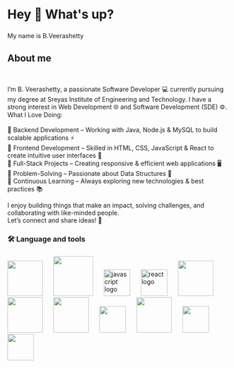 
<h1 align="left">Hey 👋 What's up?</h1>

###

<p align="left">My name is B.Veerashetty</p>

###

<h2 align="left">About me <br> </h2> 
<br><p>I’m B. Veerashetty, a passionate Software Developer 💻 currently pursuing my degree at Sreyas Institute of Engineering and Technology. I have a strong interest in Web Development 🌐 and Software Development (SDE) ⚙️.<br>
What I Love Doing:<br>
<br>🔹 Backend Development – Working with Java, Node.js & MySQL to build scalable applications ⚡
<br>🔹 Frontend Development – Skilled in HTML, CSS, JavaScript & React to create intuitive user interfaces 🎨
<br>🔹 Full-Stack Projects – Creating responsive & efficient web applications 🖥️
<br>🔹 Problem-Solving – Passionate about Data Structures 🧠
<br>🔹 Continuous Learning – Always exploring new technologies & best practices 📚<br>

I enjoy building things that make an impact, solving challenges, and collaborating with like-minded people.<br> Let’s connect and share ideas! 🤝
</p>



###



###

<h3 align="left">🛠 Language and tools</h3>

###

<div align="left">
  <img src="https://1.bp.blogspot.com/-AvM-a6R_nnI/WnPeZ9VrfZI/AAAAAAAABZM/VhubjScBvuAC01MszE8j_c4RqczEWziCwCLcBGAs/s1600/2000px-HTML5_logo_and_wordmark.svg.png " height="80">
 <img width="16" />
  <img src="https://cdn.freebiesupply.com/logos/large/2x/css3-logo-png-transparent.png" height="90">
  <img width="16" />
  <img src="https://cdn.jsdelivr.net/gh/devicons/devicon/icons/javascript/javascript-original.svg" height="60" alt="javascript logo"  />
  <img width="16" />
  <img src="https://cdn.jsdelivr.net/gh/devicons/devicon/icons/react/react-original.svg" height="60" alt="react logo"  />
  <img width="16" />
  <img src="https://th.bing.com/th/id/R.f7337d339216d05c1551688efb13a830?rik=m28qY9WE3BaKXQ&riu=http%3a%2f%2fpluspng.com%2fimg-png%2fnodejs-png-nodejs-icon-png-50-px-1600.png&ehk=XR9ktXGvw5svYVTEqemL7wSEUZL%2bihqTpYBLPSQn8GQ%3d&risl=&pid=ImgRaw&r=0" height="80">
  <img width="16" />
   <img src="https://cdn.freebiesupply.com/logos/large/2x/mysql-5-logo-png-transparent.png" height="80">
<img width="16" />
   <img src="https://www.iconpacks.net/icons/free-icons-6/free-rest-api-blue-logo-icon-22098-thumb.png" height="80">
  <img width="16" />
    <img src="https://cdn.freelogovectors.net/wp-content/uploads/2020/12/postman-logo.png"height="60">
    <img width="16" />
    <img src="https://static.vecteezy.com/system/resources/previews/022/100/214/original/java-logo-transparent-free-png.png" height="80">
 <img width="16" />
    <img src="https://1000logos.net/wp-content/uploads/2020/08/Git-Logo-640x400.png" height="60">
     <img width="16" />
     <img src="https://raw.githubusercontent.com/dhanishgajjar/vscode-icons/master/png/default_dark.png" height="60">
     <img width="16" />
   

</div>

###
